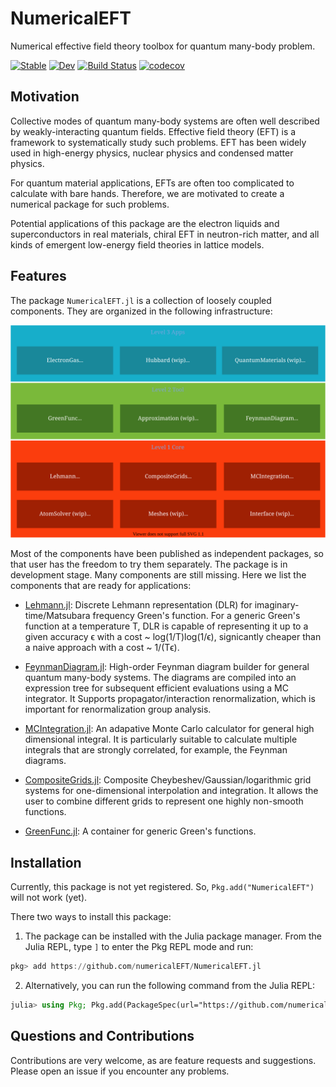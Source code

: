 # NumericalEFT

Numerical effective field theory toolbox for quantum many-body problem.

[![Stable](https://img.shields.io/badge/docs-stable-blue.svg)](https://numericalEFT.github.io/NumericalEFT.jl/)
[![Dev](https://img.shields.io/badge/docs-dev-blue.svg)](https://numericalEFT.github.io/NumericalEFT.jl/)
[![Build Status](https://github.com/numericalEFT/NumericalEFT.jl/workflows/CI/badge.svg)](https://github.com/numericalEFT/NumericalEFT.jl/actions)
[![codecov](https://codecov.io/gh/numericalEFT/NumericalEFT.jl/branch/master/graph/badge.svg?token=OKnDPEC3In)](https://codecov.io/gh/numericalEFT/NumericalEFT.jl)

## Motivation

Collective modes of quantum many-body systems are often well described by weakly-interacting quantum fields. Effective field theory (EFT) is a framework to systematically study such problems. EFT has been widely used in high-energy physics, nuclear physics and condensed matter physics. 

For quantum material applications, EFTs are often too complicated to calculate with bare hands. Therefore, we are motivated to create a numerical package for such problems.

Potential applications of this package are the electron liquids and superconductors in real materials, chiral EFT in neutron-rich matter, and all kinds of emergent low-energy field theories in lattice models.

## Features

The package ``NumericalEFT.jl`` is a collection of loosely coupled components. They are organized in the following infrastructure: 

![NumericalEFT](docs/src/assets/numericalEFT.svg)

Most of the components have been published as independent packages, so that user has the freedom to try them separately. The package is in development stage. Many components are still missing. Here we list the components that are ready for applications:

- [Lehmann.jl](https://github.com/numericalEFT/Lehmann.jl): Discrete Lehmann representation (DLR) for imaginary-time/Matsubara frequency Green's function. For a generic Green's function at a temperature T, DLR is capable of representing it up to a given accuracy ϵ with a cost ~ log(1/T)log(1/ϵ), signicantly cheaper than a naive approach with a cost ~ 1/(Tϵ). 

- [FeynmanDiagram.jl](https://github.com/numericalEFT/FeynmanDiagram.jl): High-order Feynman diagram builder for general quantum many-body systems. The diagrams are compiled into an expression tree for subsequent efficient evaluations using a MC integrator. It Supports propagator/interaction renormalization, which is important for renormalization group analysis. 

- [MCIntegration.jl](https://github.com/numericalEFT/MCIntegration.jl): An adapative Monte Carlo calculator for general high dimensional integral. It is particularly suitable to calculate multiple integrals that are strongly correlated, for example, the Feynman diagrams. 

- [CompositeGrids.jl](https://github.com/numericalEFT/CompositeGrids.jl): Composite Cheybeshev/Gaussian/logarithmic grid systems for one-dimensional interpolation and integration. It allows the user to combine different grids to represent one highly non-smooth functions.

- [GreenFunc.jl](https://github.com/numericalEFT/GreenFunc.jl): A container for generic Green's functions.

<!-- - Fast elementary math functions. Some of them are adapted from the package [Yeppp.jl](https://github.com/JuliaMath/Yeppp.jl). It supports more generic array types than the original package. -->


## Installation

Currently, this package is not yet registered. So, `Pkg.add("NumericalEFT")` will not work (yet).

There two ways to install this package:

1. The package can be installed with the Julia package manager. 
From the Julia REPL, type `]` to enter the Pkg REPL mode and run:
```julia
pkg> add https://github.com/numericalEFT/NumericalEFT.jl
```

2. Alternatively, you can run the following command from the Julia REPL:
```julia
julia> using Pkg; Pkg.add(PackageSpec(url="https://github.com/numericalEFT/NumericalEFT.jl"))
```
## Questions and Contributions

Contributions are very welcome, as are feature requests and suggestions. Please open an issue if you encounter any problems.

<!-- Example of Julia package to go along with [these notes](https://tlienart.github.io/pub/julia/dev-pkg2.html). -->
<!-- https://travis-ci.org/github/kunyuan/QuantumStatistics.jl -->
<!-- [![codecov](https://codecov.io/gh/kunyuan/QuantumStatistics.jl/branch/master/graph/badge.svg)](https://codecov.io/gh/kunyuan/QuantumStatistics.jl) -->
